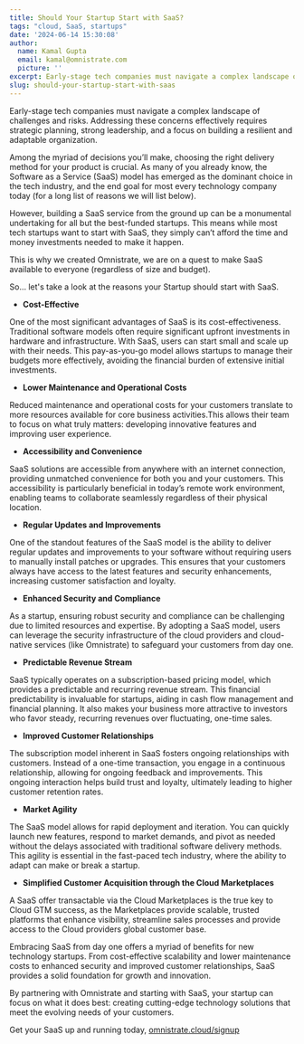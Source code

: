 ```yaml
---
title: Should Your Startup Start with SaaS?
tags: "cloud, SaaS, startups"
date: '2024-06-14 15:30:08'
author:
  name: Kamal Gupta
  email: kamal@omnistrate.com
  picture: ''
excerpt: Early-stage tech companies must navigate a complex landscape of challenges and risks.
slug: should-your-startup-start-with-saas
---
```


Early-stage tech companies must navigate a complex landscape of challenges and risks. Addressing these concerns effectively requires strategic planning, strong leadership, and a focus on building a resilient and adaptable organization.

Among the myriad of decisions you’ll make, choosing the right delivery method for your product is crucial.
As many of you already know, the Software as a Service (SaaS) model has emerged as the dominant choice in the tech industry, and the end goal for most every technology company today (for a long list of reasons we will list below).

However, building a SaaS service from the ground up can be a monumental undertaking for all but the best-funded startups. This means while most tech startups want to start with SaaS, they simply can’t afford the time and money investments needed to make it happen.

This is why we created Omnistrate, we are on a quest to make SaaS available to everyone (regardless of size and budget).

So… let's take a look at the reasons your Startup should start with SaaS.

 - **Cost-Effective**

  One of the most significant advantages of SaaS is its cost-effectiveness. Traditional software models often require significant upfront investments in hardware and infrastructure. With SaaS, users can start small and scale up with their needs. This pay-as-you-go model allows startups to manage their budgets more effectively, avoiding the financial burden of extensive initial investments.

 - **Lower Maintenance and Operational Costs**

  Reduced maintenance and operational costs for your customers translate to more resources available for core business activities.This allows their team to focus on what truly matters: developing innovative features and improving user experience.

 - **Accessibility and Convenience**

  SaaS solutions are accessible from anywhere with an internet connection, providing unmatched convenience for both you and your customers. This accessibility is particularly beneficial in today’s remote work environment, enabling teams to collaborate seamlessly regardless of their physical location.

 - **Regular Updates and Improvements**

  One of the standout features of the SaaS model is the ability to deliver regular updates and improvements to your software without requiring users to manually install patches or upgrades. This ensures that your customers always have access to the latest features and security enhancements, increasing customer satisfaction and loyalty.

 - **Enhanced Security and Compliance**

  As a startup, ensuring robust security and compliance can be challenging due to limited resources and expertise. By adopting a SaaS model, users can leverage the security infrastructure of the cloud providers and cloud-native services (like Omnistrate) to safeguard your customers from day one.

 - **Predictable Revenue Stream**

  SaaS typically operates on a subscription-based pricing model, which provides a predictable and recurring revenue stream. This financial predictability is invaluable for startups, aiding in cash flow management and financial planning. It also makes your business more attractive to investors who favor steady, recurring revenues over fluctuating, one-time sales.

 - **Improved Customer Relationships**

  The subscription model inherent in SaaS fosters ongoing relationships with customers. Instead of a one-time transaction, you engage in a continuous relationship, allowing for ongoing feedback and improvements. This ongoing interaction helps build trust and loyalty, ultimately leading to higher customer retention rates.

 - **Market Agility**

  The SaaS model allows for rapid deployment and iteration. You can quickly launch new features, respond to market demands, and pivot as needed without the delays associated with traditional software delivery methods. This agility is essential in the fast-paced tech industry, where the ability to adapt can make or break a startup.

 - **Simplified Customer Acquisition through the Cloud Marketplaces**

  A SaaS offer transactable via the Cloud Marketplaces is the true key to Cloud GTM success, as  the Marketplaces provide scalable, trusted platforms that enhance visibility, streamline sales processes and provide access to the Cloud providers global customer base.

Embracing SaaS from day one offers a myriad of benefits for new technology startups. From cost-effective scalability and lower maintenance costs to enhanced security and improved customer relationships, SaaS provides a solid foundation for growth and innovation.

By partnering with Omnistrate and starting with SaaS, your startup can focus on what it does best: creating cutting-edge technology solutions that meet the evolving needs of your customers.

Get your SaaS up and running today, [omnistrate.cloud/signup][1]


  [1]: http://omnistrate.cloud/signup
